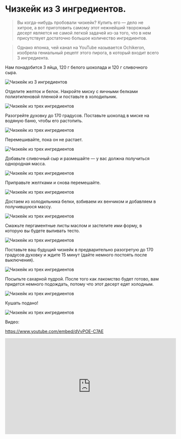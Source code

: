 # Чизкейк из 3 ингредиентов.
> Вы когда-нибудь пробовали чизкейк? Купить его — дело не хитрое, а вот приготовить самому этот нежнейший творожный десерт является не самой легкой задачей из-за того, что в нем присутствует достаточно большое количество ингредиентов.

> Однако японка, чей канал на YouTube называется Ochikeron, изобрела гениальный рецепт этого пирога, в который входит всего 3 ингредиента.

Нам понадобится 3 яйца, 120 г белого шоколада и 120 г сливочного сыра.

![Чизкейк из 3 ингредиентов][id1]

Отделите желток и белок. Накройте миску с яичными белками полиэтиленовой пленкой и поставьте в холодильник.

![Чизкейк из трех ингредиентов][id2]

Разогрейте духовку до 170 градусов. Поставьте шоколад в миске на водяную баню, чтобы его растопить.

![Чизкейк из трех ингредиентов][id3]

Перемешивайте, пока он не растает.

![Чизкейк из трех ингредиентов][id4]

Добавьте сливочный сыр и размешайте — у вас должна получиться однородная масса.

![Чизкейк из трех ингредиентов][id5]

Приправьте желтками и снова перемешайте.

![Чизкейк из трех ингредиентов][id6]

Достаем из холодильника белки, взбиваем их венчиком и добавляем в получившуюся массу.

![Чизкейк из трех ингредиентов][id7]

Смажьте пергаментные листы маслом и застелите ими форму, в которую вы будете выливать тесто.

![Чизкейк из трех ингредиентов][id8]

Поставьте ваш будущий чизкейк в предварительно разогретую до 170 градусов духовку и ждите 15 минут (дайте немного постоять после выключения).

![Чизкейк из трех ингредиентов][id9]

Посыпьте сахарной пудрой. После того как лакомство будет готово, вам придется немного подождать, потому что этот десерт едят холодным.

![Чизкейк из трех ингредиентов][id10]

Кушать подано!

![Чизкейк из трех ингредиентов][id11]

Видео:

https://www.youtube.com/embed/dVvPOE-C7AE

<iframe width="560" height="315" src="https://www.youtube.com/embed/dVvPOE-C7AE" frameborder="0" allowfullscreen></iframe>

[id1]:  /images/Kulinar/Desert/chizkeik-01.jpg 'Чизкейк из 3 ингредиентов'
[id2]:  /images/Kulinar/Desert/chizkeik-02.jpg 'Чизкейк из 3 ингредиентов'
[id3]:  /images/Kulinar/Desert/chizkeik-03.jpg 'Чизкейк из 3 ингредиентов'
[id4]:  /images/Kulinar/Desert/chizkeik-04.jpg 'Чизкейк из 3 ингредиентов'
[id5]:  /images/Kulinar/Desert/chizkeik-05.jpg 'Чизкейк из 3 ингредиентов'
[id6]:  /images/Kulinar/Desert/chizkeik-06.jpg 'Чизкейк из 3 ингредиентов'
[id7]:  /images/Kulinar/Desert/chizkeik-07.jpg 'Чизкейк из 3 ингредиентов'
[id8]:  /images/Kulinar/Desert/chizkeik-08.jpg 'Чизкейк из 3 ингредиентов'
[id9]:  /images/Kulinar/Desert/chizkeik-09.jpg 'Чизкейк из 3 ингредиентов'
[id10]: /images/Kulinar/Desert/chizkeik-10.jpg 'Чизкейк из 3 ингредиентов'
[id11]: /images/Kulinar/Desert/chizkeik-11.jpg 'Чизкейк из 3 ингредиентов'

